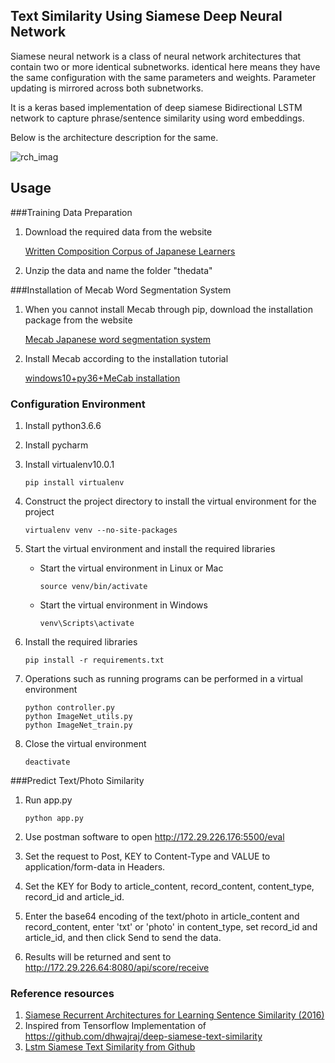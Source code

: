 ## Text Similarity Using Siamese Deep Neural Network


Siamese neural network is a class of neural network architectures that contain two or more identical subnetworks. identical here means they have the same configuration with the same parameters and weights. Parameter updating is mirrored across both subnetworks.

It is a keras based implementation of deep siamese Bidirectional LSTM network to capture phrase/sentence similarity using word embeddings.

Below is the architecture description for the same.

![rch_imag](images/arch_image.png)

## Usage

###Training Data Preparation

1. Download the required data from the website

      [Written Composition Corpus of Japanese Learners](http://sakubun.jpn.org/)
 
2. Unzip the data and name the folder "thedata"


###Installation of Mecab Word Segmentation System


1. When you cannot install Mecab through pip, download the installation package from the website
 
    [Mecab Japanese word segmentation system](http://taku910.github.io/mecab/)

2. Install Mecab according to the installation tutorial

    [windows10+py36+MeCab installation](https://blog.csdn.net/ZYXpaidaxing/article/details/81913708)


### Configuration Environment

1. Install python3.6.6
2. Install pycharm
3. Install virtualenv10.0.1

       pip install virtualenv

4. Construct the project directory to install the virtual environment for the project

       virtualenv venv --no-site-packages

5. Start the virtual environment and install the required libraries
    * Start the virtual environment in Linux or Mac
    
          source venv/bin/activate
    
    * Start the virtual environment in Windows
    
          venv\Scripts\activate
    
6. Install the required libraries
    
       pip install -r requirements.txt

7. Operations such as running programs can be performed in a virtual environment 

       python controller.py 
       python ImageNet_utils.py
       python ImageNet_train.py
  
8. Close the virtual environment

       deactivate


###Predict Text/Photo Similarity

1. Run app.py

       python app.py

2. Use postman software to open http://172.29.226.176:5500/eval

3. Set the request to Post, KEY to Content-Type and VALUE to application/form-data in Headers.

4. Set the KEY for Body to article_content, record_content, content_type, record_id and article_id.

5. Enter the base64 encoding of the text/photo in article_content and record_content, enter 'txt' or 'photo' in content_type, set record_id and article_id, and then click Send to send the data.

6. Results will be returned and sent to  http://172.29.226.64:8080/api/score/receive


### Reference resources

1. [Siamese Recurrent Architectures for Learning Sentence Similarity (2016)](https://www.aaai.org/ocs/index.php/AAAI/AAAI16/paper/view/12195)
2. Inspired from Tensorflow Implementation of  https://github.com/dhwajraj/deep-siamese-text-similarity
3. [Lstm Siamese Text Similarity from Github](https://github.com/amansrivastava17/lstm-siamese-text-similarity)
